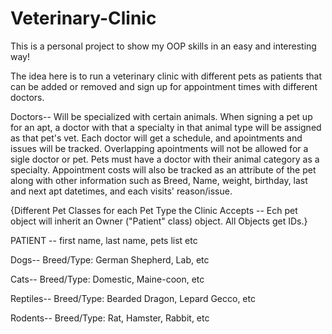 # Veterinary-Clinic
This is a personal project to show my OOP skills in an easy and interesting way!

The idea here is to run a veterinary clinic with different pets as patients that can be added or removed and sign up for appointment times with different doctors.

Doctors--
Will be specialized with certain animals. When signing a pet up for an apt, a doctor with that a specialty in that animal type will be assigned as that pet's vet. Each doctor will get a schedule, and apointments and issues will be tracked. Overlapping apointments will not be allowed for a sigle doctor or pet. Pets must have a doctor with their animal category as a specialty. Appointment costs will also be tracked as an attribute of the pet along with other information such as Breed, Name, weight, birthday, last and next apt datetimes, and each visits' reason/issue.


{Different Pet Classes for each Pet Type the Clinic Accepts -- Ech pet object will inherit an Owner ("Patient" class) object. All Objects get IDs.}

PATIENT --
first name, last name, pets list etc

Dogs--
Breed/Type: German Shepherd, Lab, etc

Cats--
Breed/Type: Domestic, Maine-coon, etc

Reptiles--
Breed/Type: Bearded Dragon, Lepard Gecco, etc

Rodents--
Breed/Type: Rat, Hamster, Rabbit, etc
